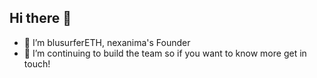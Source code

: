 ## Hi there 👋

- 🔭 I’m blusurferETH, nexanima's Founder 
- 💬 I’m continuing to build the team so if you want to know more get in touch!
